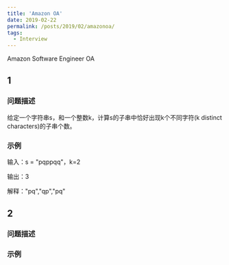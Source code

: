 ```yaml
---
title: 'Amazon OA'
date: 2019-02-22
permalink: /posts/2019/02/amazonoa/
tags:
  - Interview
---
```


Amazon Software Engineer OA

<!-- more --> 

## 1 

### 问题描述

给定一个字符串s，和一个整数k，计算s的子串中恰好出现k个不同字符(k distinct characters)的子串个数。

### 示例

输入：s = "pqppqq"，k=2

输出：3 

解释："pq","qp","pq"

## 2

### 问题描述

### 示例

